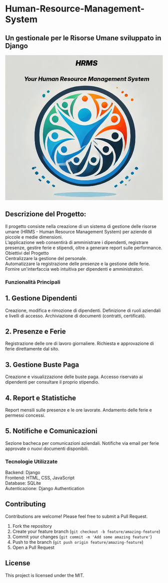 # Human-Resource-Management-System 

## Un gestionale per le Risorse Umane sviluppato in Django 
![logo](logo.png)

## Descrizione del Progetto:  
Il progetto consiste nella creazione di un sistema di gestione delle risorse umane (HRMS - Human Resource Management System) per aziende di piccole e medie dimensioni.  
L’applicazione web consentirà di amministrare i dipendenti, registrare presenze, gestire ferie e stipendi, oltre a generare report sulle performance.   
Obiettivi del Progetto   
Centralizzare la gestione del personale.   
Automatizzare la registrazione delle presenze e la gestione delle ferie.   
Fornire un'interfaccia web intuitiva per dipendenti e amministratori.   



### Funzionalità Principali   
## 1. Gestione Dipendenti
Creazione, modifica e rimozione di dipendenti.
Definizione di ruoli aziendali e livelli di accesso.
Archiviazione di documenti (contratti, certificati).

## 2. Presenze e Ferie
Registrazione delle ore di lavoro giornaliere.
Richiesta e approvazione di ferie direttamente dal sito.

## 3. Gestione Buste Paga
Creazione e visualizzazione delle buste paga.
Accesso riservato ai dipendenti per consultare il proprio stipendio.
## 4. Report e Statistiche
Report mensili sulle presenze e le ore lavorate.
Andamento delle ferie e permessi concessi.

## 5. Notifiche e Comunicazioni
Sezione bacheca per comunicazioni aziendali.
Notifiche via email per ferie approvate o nuovi documenti disponibili.

### Tecnologie Utilizzate
Backend: Django   
Frontend: HTML, CSS, JavaScript  
Database: SQLite  
Autenticazione: Django Authentication  


## Contributing

Contributions are welcome! Please feel free to submit a Pull Request.

1. Fork the repository
2. Create your feature branch (`git checkout -b feature/amazing-feature`)
3. Commit your changes (`git commit -m 'Add some amazing feature'`)
4. Push to the branch (`git push origin feature/amazing-feature`)
5. Open a Pull Request

## License

This project is licensed under the MIT.
